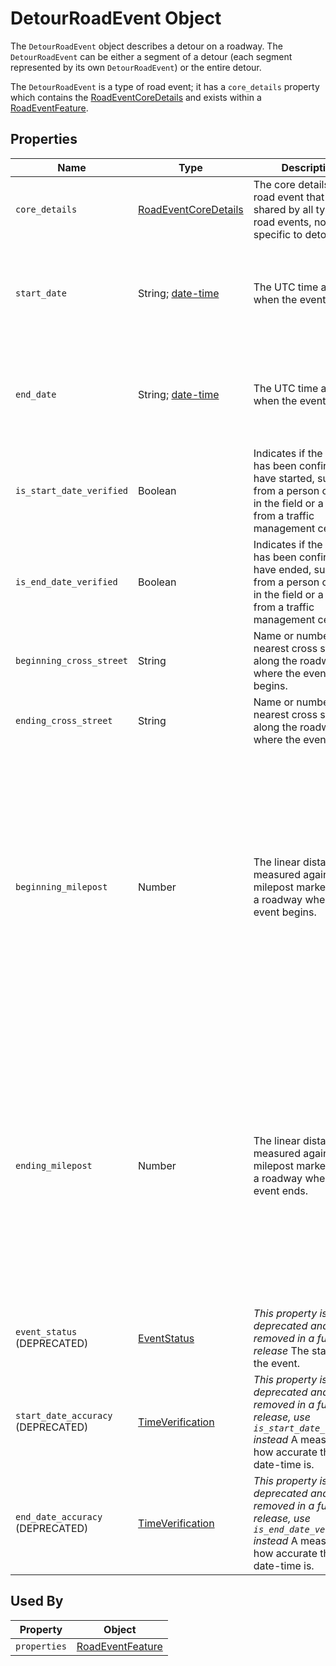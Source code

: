 # DetourRoadEvent Object
The `DetourRoadEvent` object describes a detour on a roadway. The `DetourRoadEvent` can be either a segment of a detour (each segment represented by its own `DetourRoadEvent`) or the entire detour.

The `DetourRoadEvent` is a type of road event; it has a `core_details` property which contains the [RoadEventCoreDetails](/spec-content/objects/RoadEventCoreDetails.md) and exists within a [RoadEventFeature](/spec-content/objects/RoadEventFeature.md).

## Properties
Name | Type | Description | Conformance | Notes
--- | --- | --- | --- | ---
`core_details` | [RoadEventCoreDetails](/spec-content/objects/RoadEventCoreDetails.md) | The core details of the road event that are shared by all types of road events, not specific to detours.  | Required |
`start_date` | String; [date-time](https://tools.ietf.org/html/draft-handrews-json-schema-validation-01#section-7.3.1) | The UTC time and date when the event begins. | Required | All datetime formats shall follow [RFC 3339 Section 5.6](https://tools.ietf.org/html/rfc3339#section-5.6). Example: `2016-11-03T19:37:00Z`.
`end_date` | String; [date-time](https://tools.ietf.org/html/draft-handrews-json-schema-validation-01#section-7.3.1) | The UTC time and date when the event ends. | Required | All datetime formats shall follow [RFC 3339 Section 5.6](https://tools.ietf.org/html/rfc3339#section-5.6). Example: `2016-11-03T19:37:00Z`.
`is_start_date_verified` | Boolean | Indicates if the detour has been confirmed to have started, such as from a person or device in the field or a report from a traffic management center. | Conditional; required if `start_date_accuracy` is not provided. |
`is_end_date_verified` | Boolean | Indicates if the detour has been confirmed to have ended, such as from a person or device in the field or a report from a traffic management center. | Conditional; required if `end_date_accuracy` is not provided. |
`beginning_cross_street` | String | Name or number of the nearest cross street along the roadway where the event begins. | Optional |
`ending_cross_street` | String | Name or number of the nearest cross street along the roadway where the event ends. | Optional |
`beginning_milepost` | Number | The linear distance measured against a milepost marker along a roadway where the event begins. | Optional | A milepost or mile marker is a surveyed distance posted along a roadway measuring the length (in miles or tenth of a mile) from the south west to the north east. These markers are typically notated on State and local government digital road networks.
`ending_milepost` | Number | The linear distance measured against a milepost marker along a roadway where the event ends. | Optional | A milepost or mile marker is a surveyed distance posted along a roadway measuring the length (in miles or tenth of a mile) from the south west to the north east. These markers are typically notated on State and local government digital road networks.
`event_status` (DEPRECATED) | [EventStatus](/spec-content/enumerated-types/EventStatus.md) | *This property is deprecated and will be removed in a future release* The status of the event. | Optional |
`start_date_accuracy` (DEPRECATED) | [TimeVerification](/spec-content/enumerated-types/TimeVerification.md) | *This property is deprecated and will be removed in a future release, use `is_start_date_verified` instead* A measure of how accurate the start date-time is. | Conditional; required if `is_start_date_verified` is not provided. |
`end_date_accuracy` (DEPRECATED) | [TimeVerification](/spec-content/enumerated-types/TimeVerification.md) | *This property is deprecated and will be removed in a future release, use `is_end_date_verified` instead* A measure of how accurate the end date-time is. | Conditional; required if `is_end_date_verified` is not provided. |


## Used By
Property | Object
--- | ---
`properties` | [RoadEventFeature](/spec-content/objects/RoadEventFeature.md)
